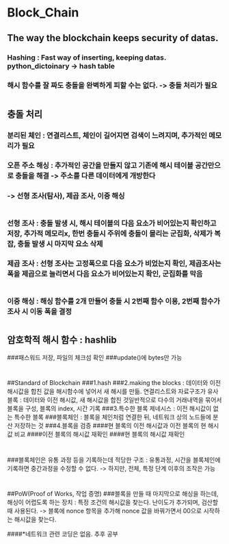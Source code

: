 # Block_Chain<CR>
## The way the blockchain keeps security of datas.<CR>


### Hashing : Fast way of inserting, keeping datas. python_dictoinary -> hash table<CR>
### 해시 함수를 잘 짜도 충돌을 완벽하게 피할 수는 없다. -> 충돌 처리가 필요<CR>
#
## 충돌 처리
### 분리된 체인 : 연결리스트, 체인이 길어지면 검색이 느려지며, 추가적인 메모리가 필요<CR>
### 오픈 주소 해싱 : 추가적인 공간을 만들지 않고 기존에 해시 테이블 공간만으로 충돌을 해결 -> 주소를 다른 데이터에게 개방한다<CR>
### -> 선형 조사(탐사), 제곱 조사, 이중 해싱<CR>
#
### 선형 조사 : 충돌 발생 시, 해시 테이블의 다음 요소가 비어있는지 확인하고 저장, 추가적 메모리x, 한번 충돌시 주위에 충돌이 몰리는 군집화, 삭제가 복잡, 충돌 발생 시 마지막 요소 삭제<CR>
### 제곱 조사 : 선형 조사는 고정폭으로 다음 요소가 비었는지 확인, 제곱조사는 폭을 제곱으로 늘리면서 다음 요소가 비어있는지 확인, 군집화를 막음<CR>
#
### 이중 해싱 : 해싱 함수를 2개 만들어 충돌 시 2번째 함수 이용, 2번째 함수가 조사 시 이동 폭을 결정
#
## 암호학적 해시 함수 : hashlib
###패스워드 저장, 파일의 체크섬 확인
###update()에 bytes만 가능
#
##Standard of Blockchain
###1.hash
###2.making the blocks : 데이터와 이전 해시값을 합친 값을 해시함수에 넣어서 새 해시를 만듦. 연결리스트와 자료구조가 유사<CR>블록 : 데이터와 이전 해시값, 새 해시값을 합친 것<CR>일반적으로 다수의 거래내역을 묶어서 블록을 구성, 블록의 index, 시간 기록
###3.특수한 블록 제네시스 : 이전 해시값이 없는 특수한 블록
###블록체인 : 블록을 체인처럼 연결한 뒤, 네트워크 상의 노드들에 분산 저장하는 것
###4.블록을 검증
####현 블록의 이전 해시값과 이전 블록의 현 해시값 비교
####이전 블록의 해시값 재확인
####현 블록의 해시값 재확인
#
###블록체인은 유통 과정 등을 기록하는데 적당한 구조 : 유통과정, 시간을 블록체인에 기록하면 중간과정을 수정할 수 없다. -> 하지만, 전체, 특정 단계 이후의 조작은 가능
#
##PoW(Proof of Works, 작업 증명)
###블록을 만들 때 마지막으로 해싱을 하는데, 해싱이 어렵도록 하는 장치<CR> : 특정 조건의 해시값을 찾는다. 난이도가 추가되며, 검산할 때 사용된다. -> 블록에 nonce 항목을 추가해 nonce 값을 바꿔가면서 00으로 시작하는 해시값을 찾는다.


####*네트워크 관련 코딩은 없음. 추후 공부
